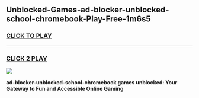 
## Unblocked-Games-ad-blocker-unblocked-school-chromebook-Play-Free-1m6s5
<h3>
<a href="https://premium76.site?title=ad-blocker-unblocked-school-chromebook&ref=21A">CLICK TO PLAY</a></h3>
<hr>

<h3>
<a href="https://premium76.site?title=ad-blocker-unblocked-school-chromebook&ref=21A">CLICK 2 PLAY</a>
  
</h3>

<a href="https://premium76.site?title=ad-blocker-unblocked-school-chromebook&ref=21A"><img src="https://clearcache.store/games.png"></a>


**ad-blocker-unblocked-school-chromebook games unblocked: Your Gateway to Fun and Accessible Online Gaming**
